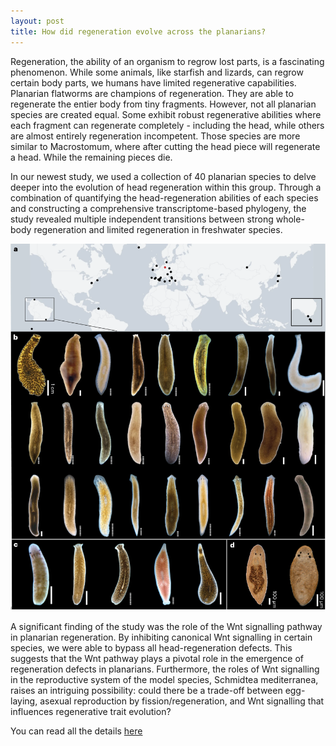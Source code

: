 ```yaml
---
layout: post
title: How did regeneration evolve across the planarians?
---
```


Regeneration, the ability of an organism to regrow lost parts, is a fascinating phenomenon. While some animals, like starfish and lizards, can regrow certain body parts, we humans have limited regenerative capabilities. Planarian flatworms are champions of regeneration. They are able to regenerate the entier body from tiny fragments. However, not all planarian species are created equal. Some exhibit robust regenerative abilities where each fragment can regenerate completely - including the head, while others are almost entirely regeneration incompetent. 
Those species are more similar to Macrostomum, where after cutting the head piece will regenerate a head. While the remaining pieces die.

In our newest study, we used a collection of 40 planarian species to delve deeper into the evolution of head regeneration within this group. Through a combination of quantifying the head-regeneration abilities of each species and constructing a comprehensive transcriptome-based phylogeny, the study revealed multiple independent transitions between strong whole-body regeneration and limited regeneration in freshwater species.

![Fig1](/img/NEE_fig1.webp)

A significant finding of the study was the role of the Wnt signalling pathway in planarian regeneration. By inhibiting canonical Wnt signalling in certain species, we were able to bypass all head-regeneration defects. This suggests that the Wnt pathway plays a pivotal role in the emergence of regeneration defects in planarians. Furthermore, the roles of Wnt signalling in the reproductive system of the model species, Schmidtea mediterranea, raises an intriguing possibility: could there be a trade-off between egg-laying, asexual reproduction by fission/regeneration, and Wnt signalling that influences regenerative trait evolution?

You can read all the details [here](https://www.nature.com/articles/s41559-023-02221-7)

